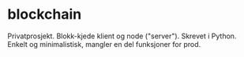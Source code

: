 # blockchain

Privatprosjekt. Blokk-kjede klient og node ("server"). Skrevet i Python. Enkelt og minimalistisk, mangler en del funksjoner for prod.
